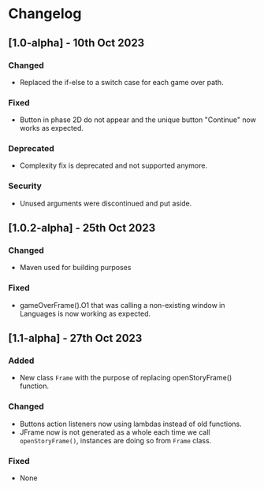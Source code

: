 # Changelog

## [1.0-alpha] - 10th Oct 2023

### Changed
- Replaced the if-else to a switch case for each game over path.

### Fixed
- Button in phase 2D do not appear and the unique button "Continue" now works as expected.

### Deprecated
- Complexity fix is deprecated and not supported anymore.

### Security
- Unused arguments were discontinued and put aside.

## [1.0.2-alpha] - 25th Oct 2023

### Changed
- Maven used for building purposes

### Fixed
- gameOverFrame().O1 that was calling a non-existing window in Languages is now working as expected.

## [1.1-alpha] - 27th Oct 2023

### Added
- New class `Frame` with the purpose of replacing openStoryFrame() function.

### Changed
- Buttons action listeners now using lambdas instead of old functions.
- JFrame now is not generated as a whole each time we call `openStoryFrame()`, instances are doing so from `Frame` class.

### Fixed
- None